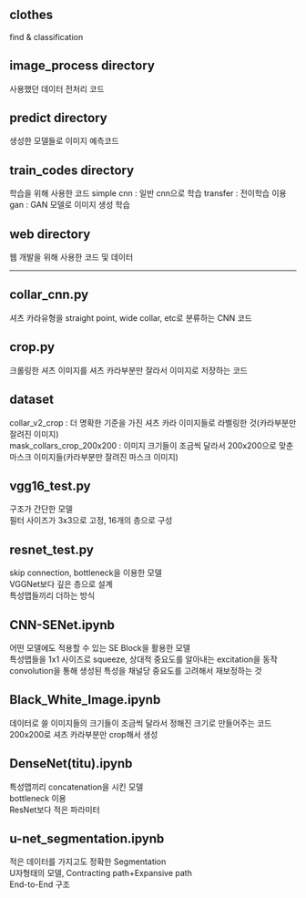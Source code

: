 ## clothes
find &amp; classification

## image_process directory
사용했던 데이터 전처리 코드

## predict directory
생성한 모델들로 이미지 예측코드

## train_codes directory
학습을 위해 사용한 코드
simple cnn : 일반 cnn으로 학습
transfer : 전이학습 이용
gan : GAN 모델로 이미지 생성 학습

## web directory
웹 개발을 위해 사용한 코드 및 데이터

***

## collar_cnn.py
셔츠 카라유형을 straight point, wide collar, etc로 분류하는 CNN 코드

## crop.py
크롤링한 셔츠 이미지를 셔츠 카라부분만 잘라서 이미지로 저장하는 코드

## dataset
collar_v2_crop : 더 명확한 기준을 가진 셔츠 카라 이미지들로 라벨링한 것(카라부분만 잘려진 이미지)\
mask_collars_crop_200x200 : 이미지 크기들이 조금씩 달라서 200x200으로 맞춘 마스크 이미지들(카라부분만 잘려진 마스크 이미지)

## vgg16_test.py
구조가 간단한 모델\
필터 사이즈가 3x3으로 고정, 16개의 층으로 구성

## resnet_test.py
skip connection, bottleneck을 이용한 모델\
VGGNet보다 깊은 층으로 설계\
특성맵들끼리 더하는 방식

## CNN-SENet.ipynb
어떤 모델에도 적용할 수 있는 SE Block을 활용한 모델\
특성맵들을 1x1 사이즈로 squeeze, 상대적 중요도를 알아내는 excitation을 동작
convolution을 통해 생성된 특성을 채널당 중요도를 고려해서 재보정하는 것

## Black_White_Image.ipynb
데이터로 쓸 이미지들의 크기들이 조금씩 달라서 정해진 크기로 만들어주는 코드\
200x200로 셔츠 카라부분만 crop해서 생성

## DenseNet(titu).ipynb
특성맵끼리 concatenation을 시킨 모델\
bottleneck 이용\
ResNet보다 적은 파라미터 

## u-net_segmentation.ipynb
적은 데이터를 가지고도 정확한 Segmentation\
U자형태의 모델, Contracting path+Expansive path\
End-to-End 구조
